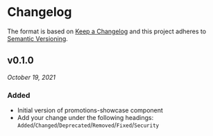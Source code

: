 # Changelog

The format is based on [Keep a Changelog](http://keepachangelog.com/en/1.0.0/)
and this project adheres to [Semantic Versioning](http://semver.org/spec/v2.0.0.html).


v0.1.0
------------------------------
*October 19, 2021*

### Added
- Initial version of promotions-showcase component
- Add your change under the following headings: `Added`/`Changed`/`Deprecated`/`Removed`/`Fixed`/`Security`

